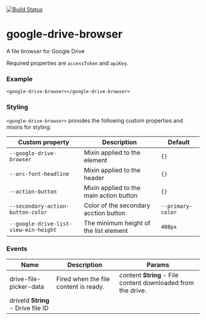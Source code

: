 [![Build Status](https://travis-ci.org/advanced-rest-client/google-drive-browser.svg?branch=stage)](https://travis-ci.org/advanced-rest-client/google-drive-browser)  

# google-drive-browser

A file browser for Google Drive

Required properties are `accessToken` and `apiKey`.

### Example
```
<google-drive-browser></google-drive-browser>
```

### Styling
`<google-drive-browser>` provides the following custom properties and mixins for styling:

Custom property | Description | Default
----------------|-------------|----------
`--google-drive-browser` | Mixin applied to the element | `{}`
`--arc-font-headline` | Mixin applied to the header | `{}`
`--action-button` | Mixin applied to the main action button | `{}`
`--secondary-action-button-color` | Color of the secondary acction button | `--primary-color`
`--google-drive-list-view-min-height` | The minimum height of the list element | `400px`



### Events
| Name | Description | Params |
| --- | --- | --- |
| drive-file-picker-data | Fired when the file content is ready. | content **String** - File content downloaded from the drive. |
driveId **String** - Drive file ID |
